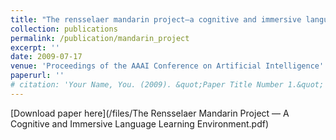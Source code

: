```yaml
---
title: "The rensselaer mandarin project—a cognitive and immersive language learning environment"
collection: publications
permalink: /publication/mandarin_project
excerpt: ''
date: 2009-07-17
venue: 'Proceedings of the AAAI Conference on Artificial Intelligence'
paperurl: ''
# citation: 'Your Name, You. (2009). &quot;Paper Title Number 1.&quot; <i>Journal 1</i>. 1(1).'
---
```


[Download paper here](/files/The Rensselaer Mandarin Project — A Cognitive and Immersive Language Learning Environment.pdf)

